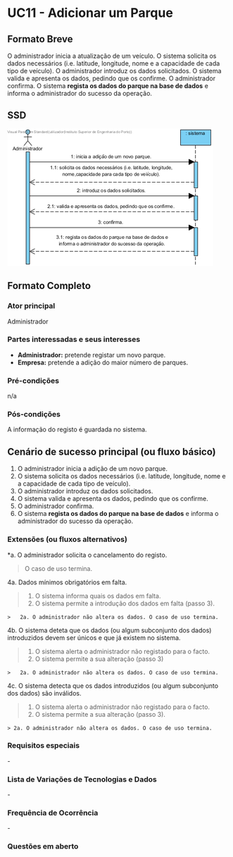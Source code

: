 # UC11 - Adicionar um Parque

## Formato Breve

O administrador inicia a atualização de um veículo. O sistema solicita os dados necessários (i.e. latitude, longitude, nome e a capacidade de cada tipo de veículo). O administrador introduz os dados solicitados. O sistema valida e apresenta os dados, pedindo que os confirme. O administrador confirma. O sistema **regista os dados do parque na base de dados** e informa o administrador do sucesso da operação.

## SSD
![SSD_UC11.jpg](SSD_UC11.jpg)


## Formato Completo

### Ator principal

Administrador

### Partes interessadas e seus interesses
* **Administrador:** pretende registar um novo parque.
* **Empresa:** pretende a adição do maior número de parques.


### Pré-condições
n/a

### Pós-condições
A informação do registo é guardada no sistema.

## Cenário de sucesso principal (ou fluxo básico)

1. O administrador inicia a adição de um novo parque.
2. O sistema solicita os dados necessários (i.e. latitude, longitude, nome e a capacidade de cada tipo de veículo).
3. O administrador introduz os dados solicitados.
4. O sistema valida e apresenta os dados, pedindo que os confirme.
5. O administrador confirma.
6. O sistema **regista os dados do parque na base de dados** e informa o administrador do sucesso da operação.

### Extensões (ou fluxos alternativos)

*a. O administrador solicita o cancelamento do registo.

> O caso de uso termina.

	
4a. Dados mínimos obrigatórios em falta.
>	1. O sistema informa quais os dados em falta.
>	2. O sistema permite a introdução dos dados em falta (passo 3).
>
	>	2a. O administrador não altera os dados. O caso de uso termina.

4b. O sistema deteta que os dados (ou algum subconjunto dos dados) introduzidos devem ser únicos e que já existem no sistema.
>	1. O sistema alerta o administrador não registado para o facto.
>	2. O sistema permite a sua alteração (passo 3)
>
	>	2a. O administrador não altera os dados. O caso de uso termina.

4c. O sistema detecta que os dados introduzidos (ou algum subconjunto dos dados) são inválidos.
> 1. O sistema alerta o administrador não registado para o facto. 
> 2. O sistema permite a sua alteração (passo 3).
> 
	> 2a. O administrador não altera os dados. O caso de uso termina. 

### Requisitos especiais
\-

### Lista de Variações de Tecnologias e Dados
\-

### Frequência de Ocorrência
\-

### Questões em aberto